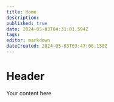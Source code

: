 ```yaml
---
title: Home
description: 
published: true
date: 2024-05-03T04:31:01.594Z
tags: 
editor: markdown
dateCreated: 2024-05-03T03:47:06.158Z
---
```


# Header
Your content here